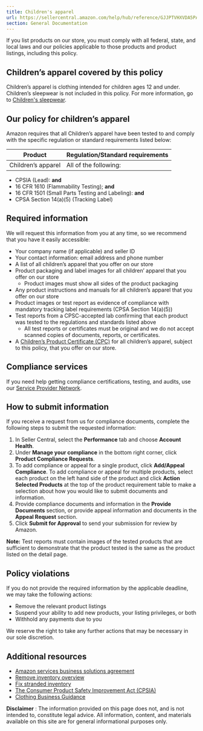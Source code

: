 ```yaml
---
title: Children's apparel
url: https://sellercentral.amazon.com/help/hub/reference/GJJPTVHXVDA5PAG7
section: General Documentation
---
```


If you list products on our store, you must comply with all federal, state,
and local laws and our policies applicable to those products and product
listings, including this policy.

## Children’s apparel covered by this policy

Children’s apparel is clothing intended for children ages 12 and under.
Children’s sleepwear is not included in this policy. For more information, go
to [Children's sleepwear](/gp/help/G5NGAYYZAY559SCZ).

## Our policy for children’s apparel

Amazon requires that all Children’s apparel have been tested to and comply
with the specific regulation or standard requirements listed below:

**Product** | **Regulation/Standard requirements**  
---|---  
Children’s apparel |  All of the following:

  * CPSIA (Lead): **and**
  * 16 CFR 1610 (Flammability Testing); **and**
  * 16 CFR 1501 (Small Parts Testing and Labeling): **and**
  * CPSA Section 14(a)(5) (Tracking Label)

  
  
## Required information

We will request this information from you at any time, so we recommend that
you have it easily accessible:

  * Your company name (if applicable) and seller ID
  * Your contact information: email address and phone number
  * A list of all children’s apparel that you offer on our store
  * Product packaging and label images for all children’ apparel that you offer on our store
    * Product images must show all sides of the product packaging 
  * Any product instructions and manuals for all children’s apparel that you offer on our store
  * Product images or test report as evidence of compliance with mandatory tracking label requirements (CPSA Section 14(a)(5))
  * Test reports from a CPSC-accepted lab confirming that each product was tested to the regulations and standards listed above
    * All test reports or certificates must be original and we do not accept scanned copies of documents, reports, or certificates.
  * A [Children’s Product Certificate (CPC)](https://sellercentral.amazon.com/gp/help/external/GSGB43AFZNDWD4U8) for all children’s apparel, subject to this policy, that you offer on our store.

## Compliance services

If you need help getting compliance certifications, testing, and audits, use
our [Service Provider Network](/gspn).

## How to submit information

If you receive a request from us for compliance documents, complete the
following steps to submit the requested information:  

  1. In Seller Central, select the **Performance** tab and choose **Account Health**.
  2. Under **Manage your compliance** in the bottom right corner, click **Product Compliance Requests**.
  3. To add compliance or appeal for a single product, click **Add/Appeal Compliance**. To add compliance or appeal for multiple products, select each product on the left hand side of the product and click **Action Selected Products** at the top of the product requirement table to make a selection about how you would like to submit documents and information.
  4. Provide compliance documents and information in the **Provide Documents** section, or provide appeal information and documents in the **Appeal Request** section.
  5. Click **Submit for Approval** to send your submission for review by Amazon.

  

**Note:** Test reports must contain images of the tested products that are
sufficient to demonstrate that the product tested is the same as the product
listed on the detail page.

## Policy violations

If you do not provide the required information by the applicable deadline, we
may take the following actions:

  * Remove the relevant product listings
  * Suspend your ability to add new products, your listing privileges, or both
  * Withhold any payments due to you 

We reserve the right to take any further actions that may be necessary in our
sole discretion.

## Additional resources

  * [Amazon services business solutions agreement](/gp/help/external/G1791)
  * [Remove inventory overview](/gp/help/G200280650)
  * [Fix stranded inventory](/inventoryplanning/stranded-inventory/)
  * [The Consumer Product Safety Improvement Act (CPSIA)](https://www.cpsc.gov/Regulations-Laws--Standards/Statutes/The-Consumer-Product-Safety-Improvement-Act)
  * [Clothing Business Guidance](https://www.cpsc.gov/Business--Manufacturing/Business-Education/Business-Guidance/Clothing)

**Disclaimer** : The information provided on this page does not, and is not
intended to, constitute legal advice. All information, content, and materials
available on this site are for general informational purposes only.

